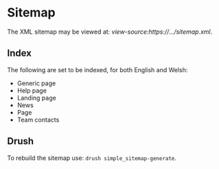 # Sitemap
The XML sitemap may be viewed at: _view-source:https://.../sitemap.xml_.


## Index
The following are set to be indexed, for both English and Welsh:
- Generic page
- Help page
- Landing page
- News
- Page
- Team contacts

## Drush
To rebuild the sitemap use: `drush simple_sitemap-generate`.